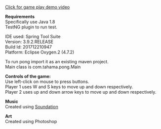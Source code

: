 [Click for game play demo video](https://www.youtube.com/watch?v=ymWVgUqDeP4)

**Requirements** \
Specifically use Java 1.8 \
TestNG plugin to run test.

IDE used: Spring Tool Suite \
Version: 3.9.2.RELEASE \
Build Id: 201712210947 \
Platform: Eclipse Oxygen.2 (4.7.2)

To run pong import it as an existing maven project. \
Main class is com.tahama.pong.Main

**Controls of the game:** \
Use left-click on mouse to press buttons. \
Player 1 uses W and S keys to move up and down respectively. \
Player 2 uses up and down arrow keys to move up and down respectively.

**Music** \
Created using [Soundation](https://soundation.com)

**Art** \
Created using Photoshop
